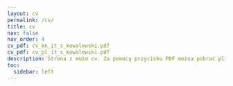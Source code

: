 ```yaml
---
layout: cv
permalink: /cv/
title: cv
nav: false
nav_order: 4
cv_pdf: cv_en_it_s_kowalewski.pdf
cv_pdf: cv_pl_it_s_kowalewski.pdf
description: Strona z moim cv. Za pomocą przycisku PDF można pobrać plik z moim cv.
toc:
  sidebar: left
---
```

